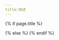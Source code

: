 ```yaml
---
title:测试
---
```

{% if page.title %}
<title>{{ page.title }}</title>
{% else %}
<title>{{ site.name }}</title>
{% endif %}